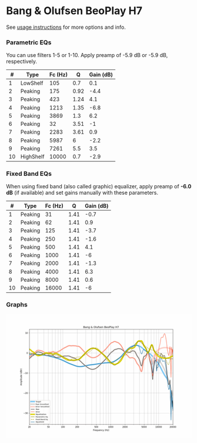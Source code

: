 # Bang & Olufsen BeoPlay H7
See [usage instructions](https://github.com/jaakkopasanen/AutoEq#usage) for more options and info.

### Parametric EQs
You can use filters 1-5 or 1-10. Apply preamp of -5.9 dB or -5.9 dB, respectively.

|   # | Type      |   Fc (Hz) |    Q |   Gain (dB) |
|-----|-----------|-----------|------|-------------|
|   1 | LowShelf  |       105 | 0.7  |         0.1 |
|   2 | Peaking   |       175 | 0.92 |        -4.4 |
|   3 | Peaking   |       423 | 1.24 |         4.1 |
|   4 | Peaking   |      1213 | 1.35 |        -6.8 |
|   5 | Peaking   |      3869 | 1.3  |         6.2 |
|   6 | Peaking   |        32 | 3.51 |        -1   |
|   7 | Peaking   |      2283 | 3.61 |         0.9 |
|   8 | Peaking   |      5987 | 6    |        -2.2 |
|   9 | Peaking   |      7261 | 5.5  |         3.5 |
|  10 | HighShelf |     10000 | 0.7  |        -2.9 |

### Fixed Band EQs
When using fixed band (also called graphic) equalizer, apply preamp of **-6.0 dB** (if available) and set gains manually with these parameters.

|   # | Type    |   Fc (Hz) |    Q |   Gain (dB) |
|-----|---------|-----------|------|-------------|
|   1 | Peaking |        31 | 1.41 |        -0.7 |
|   2 | Peaking |        62 | 1.41 |         0.9 |
|   3 | Peaking |       125 | 1.41 |        -3.7 |
|   4 | Peaking |       250 | 1.41 |        -1.6 |
|   5 | Peaking |       500 | 1.41 |         4.1 |
|   6 | Peaking |      1000 | 1.41 |        -6   |
|   7 | Peaking |      2000 | 1.41 |        -1.3 |
|   8 | Peaking |      4000 | 1.41 |         6.3 |
|   9 | Peaking |      8000 | 1.41 |         0.6 |
|  10 | Peaking |     16000 | 1.41 |        -6   |

### Graphs
![](./Bang%20&%20Olufsen%20BeoPlay%20H7.png)
